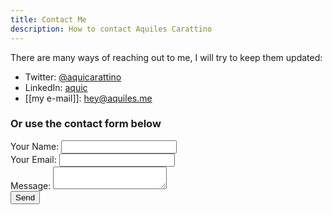 ```yaml
---
title: Contact Me
description: How to contact Aquiles Carattino
---
```

There are many ways of reaching out to me, I will try to keep them updated:

- Twitter: [@aquicarattino](https://www.twitter.com/aquicarattino)
- LinkedIn: [aquic](http://linkedin.com/u/aquic)
- [[my e-mail]]: [hey@aquiles.me](mailto:hey@aquiles.me)

### Or use the contact form below
<div class="max-w-sm flex items-center justify-center">
<form name="contact" method="POST" data-netlify="true" class="w-full bg-white shadow-md rounded px-8 pt-6 pb-8 mb-4">
<div class="mb-4">
<label class="block text-gray-700 text-sm font-bold mb-2">Your Name:</label>
<input type="text" name="name"
class="shadow appearance-none border rounded w-full py-2 px-3 text-gray-700 leading-tight focus:outline-none focus:shadow-outline" />
</div>
<div class="mb-4">
<label class="block text-gray-700 text-sm font-bold mb-2">Your Email:</label>
<input type="email" name="email"
class="shadow appearance-none border rounded w-full py-2 px-3 text-gray-700 leading-tight focus:outline-none focus:shadow-outline" />
</div>
<div class="mb-4">
<label class="block text-gray-700 text-sm font-bold mb-2">Message:</label> 
<textarea class="shadow appearance-none border rounded w-full py-2 px-3 text-gray-700 leading-tight focus:outline-none focus:shadow-outline"
name="message"></textarea>
</div>
<div class="mb-4">
<button id="submit" type="submit"
class="bg-green-500 hover:bg-green-700 text-white font-bold py-2 px-4 rounded focus:outline-none focus:shadow-outline">Send</button>
</div>
</form>
</div>